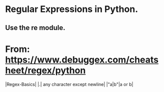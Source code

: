 # Regular Expressions in Python.

## Use the re module.
# From: https://www.debuggex.com/cheatsheet/regex/python

|Regex-Basics|
|.| any character except newline|
|"a|b"|a or b|
